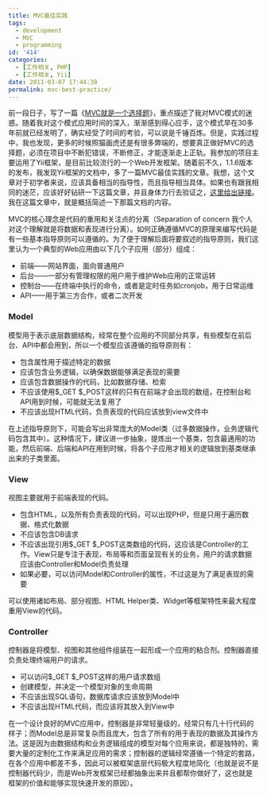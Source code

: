 ```yaml
---
title: MVC最佳实践
tags:
  - development
  - MVC
  - programming
id: '414'
categories:
  - [工作相关, PHP]
  - [工作相关, Yii]
date: 2011-03-07 17:44:39
permalink: mvc-best-practice/
---
```


前一段日子，写了一篇《[MVC就是一个选择题](http://blog.charlestang.org/mvc-chose-where-to-put-your-code.htm)》，重点描述了我对MVC模式的迷惑。随着我对这个模式应用时间的深入，渐渐感到得心应手，这个模式早在30多年前就已经发明了，确实经受了时间的考验，可以说是千锤百炼。但是，实践过程中，我也发现，更多的时候照猫画虎还是有很多弊端的，想要真正做好MVC的选择题，必须在项目中不断犯错误，不断修正，才能逐渐走上正轨。我参加的项目主要运用了Yii框架，是目前比较流行的一个Web开发框架。随着前不久，1.1.6版本的发布，我发现Yii框架的文档中，多了一篇MVC最佳实践的文章。我想，这个文章对于初学者来说，应该具备相当的指导性，而且指导相当具体。如果也有跟我相同的迷茫，应该好好钻研一下这篇文章，并且身体力行去验证之，[这里给出链接](http://www.yiiframework.com/doc/guide/1.1/en/basics.best-practices)。我在这篇文章中，就是概括简述一下那篇文档的内容。
<!-- more -->
MVC的核心理念是代码的重用和关注点的分离（Separation of concern 我个人对这个理解就是将数据和表现进行分离）。如何正确遵循MVC的原理来编写代码是有一些基本指导原则可以遵循的。为了便于理解后面将要叙述的指导原则，我们这里认为一个典型的Web应用由以下几个子应用（部分）组成：

*   前端——网站界面，面向普通用户
*   后台——一部分有管理权限的用户用于维护Web应用的正常运转
*   控制台——在终端中执行的命令，或者是定时任务如cronjob，用于日常运维
*   API——用于第三方合作，或者二次开发

### Model

模型用于表示底层数据结构，经常在整个应用的不同部分共享，有些模型在前后台、API中都会用到，所以一个模型应该遵循的指导原则有：

*   包含属性用于描述特定的数据
*   应该包含业务逻辑，以确保数据能够满足表现的需要
*   应该包含数据操作的代码，比如数据存储、检索
*   不应该使用$_GET $_POST这样的只有在前端才会出现的数组，在控制台和API用到时候，可能就无法复用了
*   不应该出现HTML代码，负责表现的代码应该放到view文件中

在上述指导原则下，可能会写出非常庞大的Model类（过多数据操作，业务逻辑代码包含其中）。这种情况下，建议进一步抽象，提炼出一个基类，包含最通用的功能，然后前端、后端和API在用到时候，将各个子应用才相关的逻辑放到基类继承出来的子类里面。

### View

视图主要就用于前端表现的代码。

*   包含HTML，以及所有负责表现的代码，可以出现PHP，但是只用于遍历数据、格式化数据
*   不应该包含DB请求
*   不应该出现引用$_GET $_POST这类数组的代码，这应该是Controller的工作。View只是专注于表现，布局等和页面呈现有关的业务，用户的请求数据应该由Controller和Model负责处理
*   如果必要，可以访问Model和Controller的属性，不过这是为了满足表现的需要

可以使用诸如布局、部分视图、HTML Helper类、Widget等框架特性来最大程度重用View的代码。

### Controller

控制器是将模型、视图和其他组件组装在一起形成一个应用的粘合剂。控制器直接负责处理终端用户的请求。

*   可以访问$_GET $_POST这样的用户请求数组
*   创建模型，并决定一个模型对象的生命周期
*   不应该出现SQL语句，数据库请求应该放到Model中
*   不应该出现HTML代码，而应该将其放入到View中

在一个设计良好的MVC应用中，控制器是非常轻量级的，经常只有几十行代码的样子；而Model总是非常复杂而且庞大，包含了所有的用于表现的数据及其操作方法。这是因为由数据结构和业务逻辑组成的模型对每个应用来说，都是独特的，需要大量的定制化工作来满足应用的需求；控制器的逻辑经常遵循一个特定的套路，在各个应用中都差不多，因此可以被框架底层代码极大程度地简化（也就是说不是控制器代码少，而是Web开发框架已经都抽象出来并且都帮你做好了，这也就是框架的价值和能够实现快速开发的原因）。